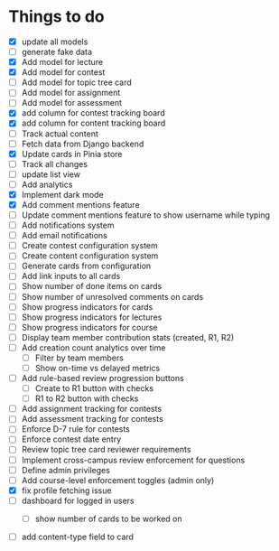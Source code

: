 # Things to do

- [x] update all models
- [ ] generate fake data
- [x] Add model for lecture
- [x] Add model for contest
- [ ] Add model for topic tree card
- [ ] Add model for assignment
- [ ] Add model for assessment
- [x] add column for contest tracking board
- [x] add column for content tracking board
- [ ] Track actual content
- [ ] Fetch data from Django backend
- [x] Update cards in Pinia store
- [ ] Track all changes
- [ ] update list view
- [ ] Add analytics
- [x] Implement dark mode
- [x] Add comment mentions feature
- [ ] Update comment mentions feature to show username while typing
- [ ] Add notifications system
- [ ] Add email notifications
- [ ] Create contest configuration system
- [ ] Create content configuration system
- [ ] Generate cards from configuration
- [ ] Add link inputs to all cards
- [ ] Show number of done items on cards
- [ ] Show number of unresolved comments on cards
- [ ] Show progress indicators for cards
- [ ] Show progress indicators for lectures
- [ ] Show progress indicators for course
- [ ] Display team member contribution stats (created, R1, R2)
- [ ] Add creation count analytics over time
  - [ ] Filter by team members
  - [ ] Show on-time vs delayed metrics
- [ ] Add rule-based review progression buttons
  - [ ] Create to R1 button with checks
  - [ ] R1 to R2 button with checks
- [ ] Add assignment tracking for contests
- [ ] Add assessment tracking for contests
- [ ] Enforce D-7 rule for contests
- [ ] Enforce contest date entry
- [ ] Review topic tree card reviewer requirements
- [ ] Implement cross-campus review enforcement for questions
- [ ] Define admin privileges
- [ ] Add course-level enforcement toggles (admin only)
- [x] fix profile fetching issue
- [ ] dashboard for logged in users
  - [ ] show number of cards to be worked on



- [ ] add content-type field to card
